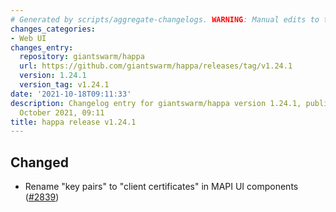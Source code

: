 ```yaml
---
# Generated by scripts/aggregate-changelogs. WARNING: Manual edits to this files will be overwritten.
changes_categories:
- Web UI
changes_entry:
  repository: giantswarm/happa
  url: https://github.com/giantswarm/happa/releases/tag/v1.24.1
  version: 1.24.1
  version_tag: v1.24.1
date: '2021-10-18T09:11:33'
description: Changelog entry for giantswarm/happa version 1.24.1, published on 18
  October 2021, 09:11
title: happa release v1.24.1
---
```


## Changed

- Rename "key pairs" to "client certificates" in MAPI UI components ([#2839](https://github.com/giantswarm/happa/pull/2839))


